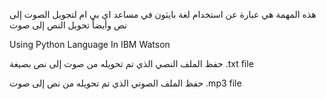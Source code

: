 هذه المهمة هي عبارة عن استخدام لغة بايثون في مساعد اي بي ام لتجويل الصوت إلى نص وأيضاً تحويل النص إلى صوت

Using Python Language In IBM Watson

حفظ الملف النصي الذي تم تحويله من صوت إلى نص بصيغة
.txt file

حفظ الملف الصوتي الذي تم تحويله من نص إلى صوت
.mp3 file
